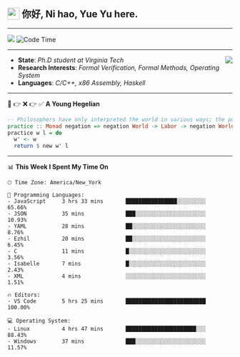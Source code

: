 <h2> <img style="vertical-align: text-bottom;" src=https://slackmojis.com/emojis/13253-yay-frog/download/ width=27> 你好, Ni hao, Yue Yu here. </h2>

---

![](https://shields.io/badge/dynamic/json?color=blue&amp;label=Visitors&amp;query=value&amp;url=https://api.countapi.xyz/hit/fishjump.fishjump) ![Code Time](https://img.shields.io/badge/Code%20Time-378%20hrs%204%20mins-blue)

---

<img align='right' src=https://slackmojis.com/emojis/5264-coding/download> </td>

- **State**: *Ph.D student at Virginia Tech*
- **Research Interests**: *Formal Verification, Formal Methods, Operating System*
- **Languages**: *C/C++, x86 Assembly, Haskell*

---

🚫 👉 ❌ 👉 ✅ **A Young Hegelian**

``` haskell
-- Philosophers have only interpreted the world in various ways; the point is to change it.
practice :: Monad negation => negation World -> Labor -> negation World
practice w l = do
  w' <- w
  return $ new w' l
```

---


📊 **This Week I Spent My Time On** 

```text
🕑︎ Time Zone: America/New_York

💬 Programming Languages:
- JavaScript     3 hrs 33 mins       ████████████████░░░░░░░░░     65.66%
- JSON           35 mins             ███░░░░░░░░░░░░░░░░░░░░░░     10.93%
- YAML           28 mins             ██░░░░░░░░░░░░░░░░░░░░░░░     8.76%
- Ezhil          20 mins             ██░░░░░░░░░░░░░░░░░░░░░░░     6.45%
- C              11 mins             █░░░░░░░░░░░░░░░░░░░░░░░░     3.56%
- Isabelle       7 mins              █░░░░░░░░░░░░░░░░░░░░░░░░     2.43%
- XML            4 mins              ░░░░░░░░░░░░░░░░░░░░░░░░░     1.51%

🔥 Editors:
- VS Code        5 hrs 25 mins       █████████████████████████     100.00%

💻 Operating System:
- Linux          4 hrs 47 mins       ██████████████████████░░░     88.43%
- Windows        37 mins             ███░░░░░░░░░░░░░░░░░░░░░░     11.57%
```

